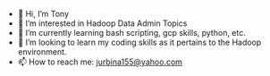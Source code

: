 - 👋 Hi, I’m Tony
- 👀 I’m interested in Hadoop Data Admin Topics
- 🌱 I’m currently learning bash scripting, gcp skills, python, etc.
- 💞️ I’m looking to learn my coding skills as it pertains to the Hadoop environment.
- 📫 How to reach me: jurbina155@yahoo.com

<!---
jurbina155/jurbina155 is a ✨ special ✨ repository because its `README.md` (this file) appears on your GitHub profile.
You can click the Preview link to take a look at your changes.
--->
